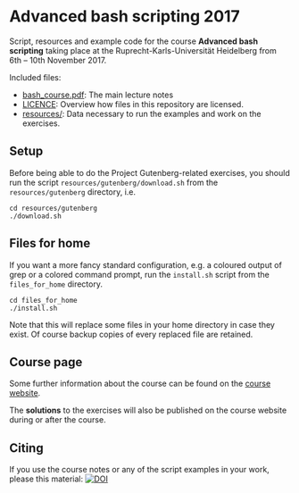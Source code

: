 # Advanced bash scripting 2017
Script, resources and example code for the course **Advanced bash scripting**
taking place at the Ruprecht-Karls-Universität Heidelberg
from 6th – 10th November 2017.

Included files:
- [bash_course.pdf](bash_course.pdf): The main lecture notes
- [LICENCE](LICENCE): Overview how files in this repository are licensed.
- [resources/](resources/): Data necessary to run the examples and work on the exercises.

## Setup
Before being able to do the Project Gutenberg-related exercises, you should
run the script ``resources/gutenberg/download.sh`` from the ``resources/gutenberg``
directory, i.e.
```
cd resources/gutenberg
./download.sh
```

## Files for home
If you want a more fancy standard configuration, e.g. a coloured
output of grep or a colored command prompt, run the ``install.sh``
script from the `files_for_home` directory.
```
cd files_for_home
./install.sh
```
Note that this will replace some files in your home directory in case they exist.
Of course backup copies of every replaced file are retained.

## Course page
Some further information about the course
can be found on the
[course website](https://michael-herbst.com/teaching/advanced-bash-scripting-2017/).

The **solutions** to the exercises will also be published on the course website
during or after the course.

## Citing
If you use the course notes or any of the script examples in your work,
please this material:
[![DOI](https://zenodo.org/badge/DOI/10.5281/zenodo.1045332.svg)](https://doi.org/10.5281/zenodo.1038525)
